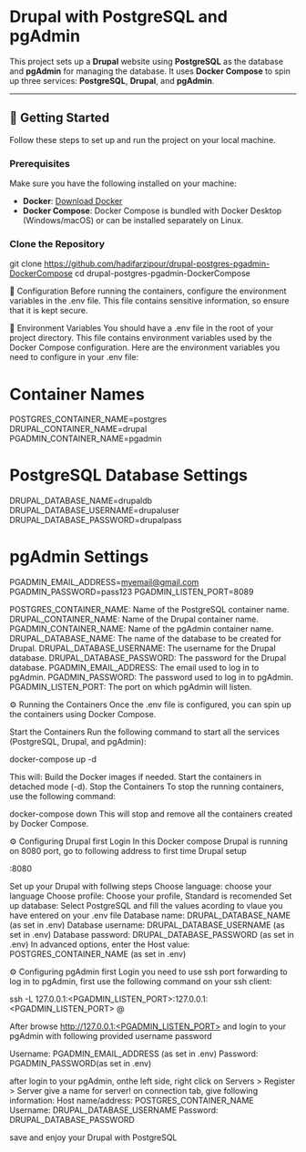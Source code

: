 # Drupal with PostgreSQL and pgAdmin

This project sets up a **Drupal** website using **PostgreSQL** as the database and **pgAdmin** for managing the database. It uses **Docker Compose** to spin up three services: **PostgreSQL**, **Drupal**, and **pgAdmin**.

---

## 🚀 Getting Started

Follow these steps to set up and run the project on your local machine.

### Prerequisites

Make sure you have the following installed on your machine:

- **Docker**: [Download Docker](https://www.docker.com/get-started)
- **Docker Compose**: Docker Compose is bundled with Docker Desktop (Windows/macOS) or can be installed separately on Linux.

### Clone the Repository

git clone https://github.com/hadifarzipour/drupal-postgres-pgadmin-DockerCompose
cd drupal-postgres-pgadmin-DockerCompose

🔧 Configuration
Before running the containers, configure the environment variables in the .env file. This file contains sensitive information, so ensure that it is kept secure.

🔑 Environment Variables
You should have a .env file in the root of your project directory. This file contains environment variables used by the Docker Compose configuration.
Here are the environment variables you need to configure in your .env file:

# Container Names
POSTGRES_CONTAINER_NAME=postgres
DRUPAL_CONTAINER_NAME=drupal
PGADMIN_CONTAINER_NAME=pgadmin

# PostgreSQL Database Settings
DRUPAL_DATABASE_NAME=drupaldb
DRUPAL_DATABASE_USERNAME=drupaluser
DRUPAL_DATABASE_PASSWORD=drupalpass

# pgAdmin Settings
PGADMIN_EMAIL_ADDRESS=myemail@gmail.com
PGADMIN_PASSWORD=pass123
PGADMIN_LISTEN_PORT=8089

POSTGRES_CONTAINER_NAME: Name of the PostgreSQL container name.
DRUPAL_CONTAINER_NAME: Name of the Drupal container name.
PGADMIN_CONTAINER_NAME: Name of the pgAdmin container name.
DRUPAL_DATABASE_NAME: The name of the database to be created for Drupal.
DRUPAL_DATABASE_USERNAME: The username for the Drupal database.
DRUPAL_DATABASE_PASSWORD: The password for the Drupal database.
PGADMIN_EMAIL_ADDRESS: The email used to log in to pgAdmin.
PGADMIN_PASSWORD: The password used to log in to pgAdmin.
PGADMIN_LISTEN_PORT: The port on which pgAdmin will listen.


⚙️ Running the Containers
Once the .env file is configured, you can spin up the containers using Docker Compose.

Start the Containers
Run the following command to start all the services (PostgreSQL, Drupal, and pgAdmin):

docker-compose up -d

This will:
Build the Docker images if needed.
Start the containers in detached mode (-d).
Stop the Containers
To stop the running containers, use the following command:

docker-compose down
This will stop and remove all the containers created by Docker Compose.

⚙️ Configuring Drupal first Login
In this Docker compose Drupal is running on 8080 port, go to following address to first time Drupal setup

<Your Server IP Address or Domain Name>:8080

Set up your Drupal with follwing steps
 Choose language: choose your language
 Choose profile: Choose your profile, Standard is recomended
 Set up database: Select PostgreSQL and fill the values acording to vlaue you have entered on your .env file
        Database name: DRUPAL_DATABASE_NAME (as set in .env)
        Database username: DRUPAL_DATABASE_USERNAME (as set in .env)
        Database password: DRUPAL_DATABASE_PASSWORD (as set in .env)
        In advanced options, enter the Host value: POSTGRES_CONTAINER_NAME (as set in .env)
        

⚙️ Configuring pgAdmin first Login
you need to use ssh port forwarding to log in to pgAdmin, first use the following command on your ssh client:

ssh -L 127.0.0.1:<PGADMIN_LISTEN_PORT>:127.0.0.1:<PGADMIN_LISTEN_PORT> <user>@<dockerhost>

After browse http://127.0.0.1:<PGADMIN_LISTEN_PORT> and login to your pgAdmin with following provided username password

Username: PGADMIN_EMAIL_ADDRESS (as set in .env)
Password: PGADMIN_PASSWORD(as set in .env)

after login to your pgAdmin, onthe left side, right click on Servers > Register > Server
give a name for server!
on connection tab, give following information:
	Host name/address: POSTGRES_CONTAINER_NAME
	Username: DRUPAL_DATABASE_USERNAME
	Password: DRUPAL_DATABASE_PASSWORD
    
save and enjoy your Drupal with PostgreSQL







